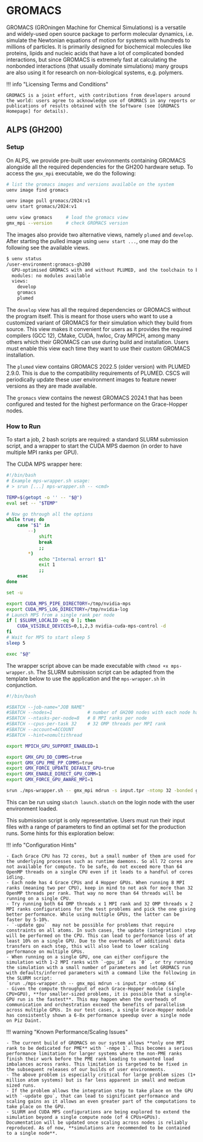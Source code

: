 # GROMACS

GROMACS (GROningen Machine for Chemical Simulations) is a versatile and widely-used open source package to perform molecular dynamics, i.e. simulate the Newtonian equations of motion for systems with hundreds to millions of particles.
It is primarily designed for biochemical molecules like proteins, lipids and nucleic acids that have a lot of complicated bonded interactions, but since GROMACS is extremely fast at calculating the nonbonded interactions (that usually dominate simulations) many groups are also using it for research on non-biological systems, e.g. polymers.

!!! info "Licensing Terms and Conditions"
    
    GROMACS is a joint effort, with contributions from developers around the world: users agree to acknowledge use of GROMACS in any reports or publications of results obtained with the Software (see [GROMACS Homepage] for details).

## ALPS (GH200)

### Setup

On ALPS, we provide pre-built user environments containing GROMACS alongside all the required dependencies for the GH200 hardware setup. To access the `gmx_mpi` executable, we do the following:

```bash
# list the gromacs images and versions available on the system
uenv image find gromacs

uenv image pull gromacs/2024:v1
uenv start gromacs/2024:v1

uenv view gromacs     # load the gromacs view
gmx_mpi --version     # check GROMACS version
```

The images also provide two alternative views, namely `plumed` and `develop`.
After starting the pulled image using `uenv start ...`, one may do the following see the available views.

```bash
$ uenv status
/user-environment:gromacs-gh200
  GPU-optimised GROMACS with and without PLUMED, and the toolchain to build your own GROMACS.
  modules: no modules available
  views:
    develop
    gromacs
    plumed
```

The `develop` view has all the required dependencies or GROMACS without the program itself. This is meant for those users who want to use a customized variant of GROMACS for their simulation which they build from source. This view makes it convenient for users as it provides the required compilers (GCC 12), CMake, CUDA, hwloc, Cray MPICH, among many others which their GROMACS can use during build and installation. Users must enable this view each time they want to use their custom GROMACS installation.

The `plumed` view contains GROMACS 2022.5 (older version) with PLUMED 2.9.0. This is due to the compatibility requirements of PLUMED. CSCS will periodically update these user environment images to feature newer versions as they are made available.

The `gromacs` view contains the newest GROMACS 2024.1 that has been configured and tested for the highest performance on the Grace-Hopper nodes.

### How to Run

To start a job, 2 bash scripts are required: a standard SLURM submission script, and a wrapper to start the CUDA MPS daemon (in order to have multiple MPI ranks per GPU).

The CUDA MPS wrapper here:
```bash
#!/bin/bash
# Example mps-wrapper.sh usage:
# > srun [...] mps-wrapper.sh -- <cmd>

TEMP=$(getopt -o '' -- "$@")
eval set -- "$TEMP"

# Now go through all the options
while true; do
    case "$1" in
        --)
            shift
            break
            ;;
        *)
            echo "Internal error! $1"
            exit 1
            ;;
    esac
done

set -u

export CUDA_MPS_PIPE_DIRECTORY=/tmp/nvidia-mps
export CUDA_MPS_LOG_DIRECTORY=/tmp/nvidia-log
# Launch MPS from a single rank per node
if [ $SLURM_LOCALID -eq 0 ]; then
    CUDA_VISIBLE_DEVICES=0,1,2,3 nvidia-cuda-mps-control -d
fi
# Wait for MPS to start sleep 5
sleep 5

exec "$@"
```

The wrapper script above can be made executable with `chmod +x mps-wrapper.sh`.
The SLURM submission script can be adapted from the template below to use the application and the `mps-wrapper.sh` in conjunction.

```bash
#!/bin/bash

#SBATCH --job-name="JOB NAME"
#SBATCH --nodes=1             # number of GH200 nodes with each node having 4 CPU+GPU
#SBATCH --ntasks-per-node=8   # 8 MPI ranks per node
#SBATCH --cpus-per-task 32    # 32 OMP threads per MPI rank
#SBATCH --account=ACCOUNT
#SBATCH --hint=nomultithread  

export MPICH_GPU_SUPPORT_ENABLED=1

export GMX_GPU_DD_COMMS=true
export GMX_GPU_PME_PP_COMMS=true
export GMX_FORCE_UPDATE_DEFAULT_GPU=true
export GMX_ENABLE_DIRECT_GPU_COMM=1
export GMX_FORCE_GPU_AWARE_MPI=1

srun ./mps-wrapper.sh -- gmx_mpi mdrun -s input.tpr -ntomp 32 -bonded gpu -nb gpu -pme gpu -pin on -v -noconfout -dlb yes -nstlist 300 -gpu_id 0123 -npme 1 -nsteps 10000 -update gpu
```

This can be run using `sbatch launch.sbatch` on the login node with the user environment loaded.

This submission script is only representative. Users must run their input files with a range of parameters to find an optimal set for the production runs. Some hints for this exploration below:

!!! info "Configuration Hints"

    - Each Grace CPU has 72 cores, but a small number of them are used for the underlying processes such as runtime daemons. So all 72 cores are not available for compute. To be safe, do not exceed more than 64 OpenMP threads on a single CPU even if it leads to a handful of cores idling.
    - Each node has 4 Grace CPUs and 4 Hopper GPUs. When running 8 MPI ranks (meaning two per CPU), keep in mind to not ask for more than 32 OpenMP threads per rank. That way no more than 64 threads will be running on a single CPU.
    - Try running both 64 OMP threads x 1 MPI rank and 32 OMP threads x 2 MPI ranks configurations for the test problems and pick the one giving better performance. While using multiple GPUs, the latter can be faster by 5-10%.
    - `-update gpu`  may not be possible for problems that require constraints on all atoms. In such cases, the update (integration) step will be performed on the CPU. This can lead to performance loss of at least 10% on a single GPU. Due to the overheads of additional data transfers on each step, this will also lead to lower scaling performance on multiple GPUs.
    - When running on a single GPU, one can either configure the simulation with 1-2 MPI ranks with `-gpu_id`  as `0` , or try running the simulation with a small number of parameters and let GROMACS run with defaults/inferred parameters with a command like the following in the SLURM script:
    `srun ./mps-wrapper.sh -- gmx_mpi mdrun -s input.tpr -ntomp 64` 
    - Given the compute throughput of each Grace-Hopper module (single CPU+GPU), **for smaller-sized problems, it is possible that a single-GPU run is the fastest**. This may happen when the overheads of communication and orchestration exceed the benefits of parallelism across multiple GPUs. In our test cases, a single Grace-Hopper module has consistently shown a 6-8x performance speedup over a single node on Piz Daint.

!!! warning "Known Performance/Scaling Issues"

    - The current build of GROMACS on our system allows **only one MPI rank to be dedicated for PME** with `-nmpe 1`. This becomes a serious performance limitation for larger systems where the non-PME ranks finish their work before the PME rank leading to unwanted load imbalances across ranks. This limitation is targeted to be fixed in the subsequent releases of our builds of user environments.
    - The above problem is especially critical for large problem sizes (1+ million atom systems) but is far less apparent in small and medium sized runs.
    - If the problem allows the integration step to take place on the GPU with `-update gpu`, that can lead to significant performance and scaling gains as it allows an even greater part of the computations to take place on the GPU.
    - SLURM and CUDA MPS configurations are being explored to extend the simulation beyond a single compute node (of 4 CPUs+GPUs). Documentation will be updated once scaling across nodes is reliably reproduced. As of now, **simulations are recommended to be contained to a single node**.

[GROMACS Homepage]: https://www.gromacs.org
